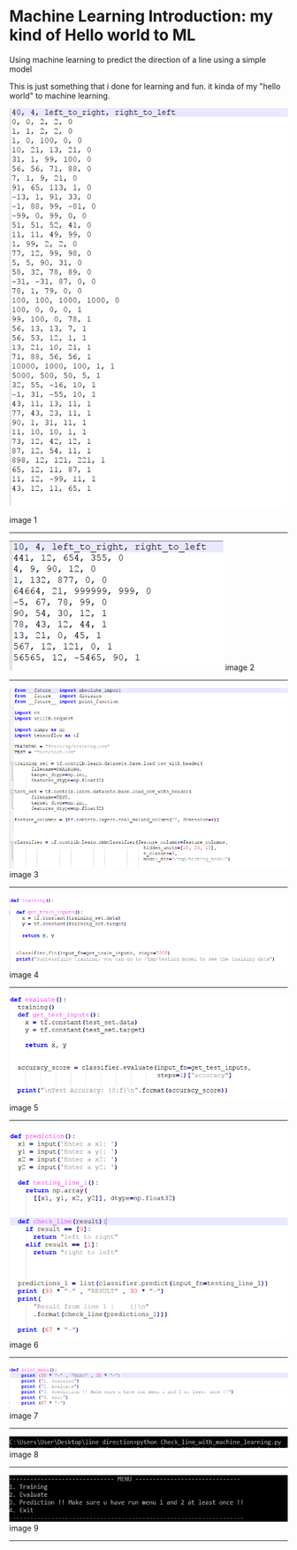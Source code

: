 # Machine Learning Introduction: my kind of Hello world to ML
Using machine learning to predict the direction of a line using a simple model

This is just something that i done for learning and fun.
it kinda of my "hello world" to machine learning.

<img src="screenshot/training.PNG" data-canonical-src="screenshot/Capture.PNG"  />
<div class="row">
  <div class="text-center">
    <p>image 1</p>
  </div>
</div>

---

<img src="screenshot/evaluate.PNG" data-canonical-src="screenshot/Capture.PNG"  />
image 2

---

<img src="screenshot/model.PNG" data-canonical-src="screenshot/Capture.PNG"  />
image 3

---

<img src="screenshot/train_model.PNG" data-canonical-src="screenshot/Capture.PNG"  />
image 4

---

<img src="screenshot/evaluate_model.PNG" data-canonical-src="screenshot/Capture.PNG"  />
image 5

---

<img src="screenshot/prediction.PNG" data-canonical-src="screenshot/Capture.PNG"  />
image 6

---

<img src="screenshot/menu.PNG" data-canonical-src="screenshot/Capture.PNG"  />
image 7

---

<img src="screenshot/start.PNG" data-canonical-src="screenshot/Capture.PNG"  />
image 8

---

<img src="screenshot/menu2.PNG" data-canonical-src="screenshot/Capture.PNG"  />
image 9

---

